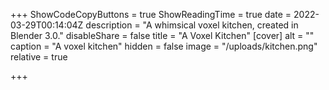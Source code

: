 +++
ShowCodeCopyButtons = true
ShowReadingTime = true
date = 2022-03-29T00:14:04Z
description = "A whimsical voxel kitchen, created in Blender 3.0."
disableShare = false
title = "A Voxel Kitchen"
[cover]
alt = ""
caption = "A voxel kitchen"
hidden = false
image = "/uploads/kitchen.png"
relative = true

+++
